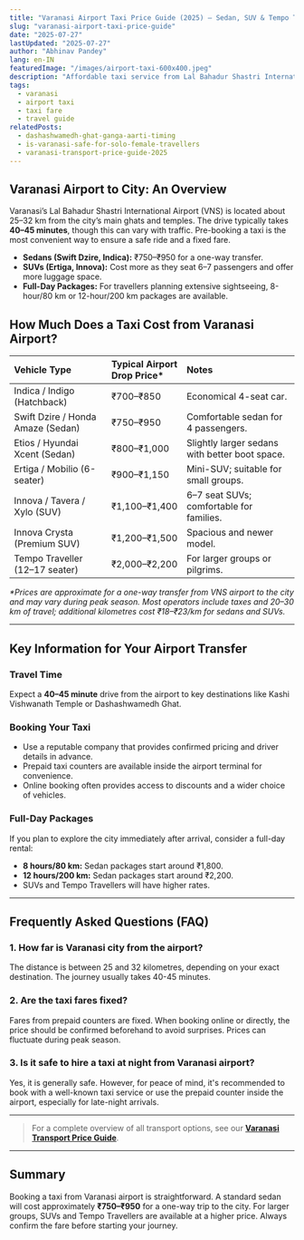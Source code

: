 ```yaml
---
title: "Varanasi Airport Taxi Price Guide (2025) – Sedan, SUV & Tempo Traveller Fares"
slug: "varanasi-airport-taxi-price-guide"
date: "2025-07-27"
lastUpdated: "2025-07-27"
author: "Abhinav Pandey"
lang: en-IN
featuredImage: "/images/airport-taxi-600x400.jpeg"
description: "Affordable taxi service from Lal Bahadur Shastri International Airport (VNS) to Varanasi city. Compare fares for sedans, SUVs and tempo travellers, learn what’s included, and discover how long the 27–32 km airport transfer normally takes."
tags:
  - varanasi
  - airport taxi
  - taxi fare
  - travel guide
relatedPosts:
  - dashashwamedh-ghat-ganga-aarti-timing
  - is-varanasi-safe-for-solo-female-travellers
  - varanasi-transport-price-guide-2025
---
```


## Varanasi Airport to City: An Overview

Varanasi’s Lal Bahadur Shastri International Airport (VNS) is located about 25–32 km from the city’s main ghats and temples. The drive typically takes **40–45 minutes**, though this can vary with traffic. Pre-booking a taxi is the most convenient way to ensure a safe ride and a fixed fare.

- **Sedans (Swift Dzire, Indica):** ₹750–₹950 for a one-way transfer.
- **SUVs (Ertiga, Innova):** Cost more as they seat 6–7 passengers and offer more luggage space.
- **Full-Day Packages:** For travellers planning extensive sightseeing, 8-hour/80 km or 12-hour/200 km packages are available.

## How Much Does a Taxi Cost from Varanasi Airport?

| Vehicle Type | Typical Airport Drop Price* | Notes |
| :--- | :--- | :--- |
| Indica / Indigo (Hatchback) | ₹700–₹850 | Economical 4-seat car. |
| Swift Dzire / Honda Amaze (Sedan) | ₹750–₹950 | Comfortable sedan for 4 passengers. |
| Etios / Hyundai Xcent (Sedan) | ₹800–₹1,000 | Slightly larger sedans with better boot space. |
| Ertiga / Mobilio (6-seater) | ₹900–₹1,150 | Mini-SUV; suitable for small groups. |
| Innova / Tavera / Xylo (SUV) | ₹1,100–₹1,400 | 6–7 seat SUVs; comfortable for families. |
| Innova Crysta (Premium SUV) | ₹1,200–₹1,500 | Spacious and newer model. |
| Tempo Traveller (12–17 seater) | ₹2,000–₹2,200 | For larger groups or pilgrims. |

*\*Prices are approximate for a one-way transfer from VNS airport to the city and may vary during peak season. Most operators include taxes and 20–30 km of travel; additional kilometres cost ₹18–₹23/km for sedans and SUVs.*

---

## Key Information for Your Airport Transfer

### Travel Time
Expect a **40–45 minute** drive from the airport to key destinations like Kashi Vishwanath Temple or Dashashwamedh Ghat.

### Booking Your Taxi
- Use a reputable company that provides confirmed pricing and driver details in advance.
- Prepaid taxi counters are available inside the airport terminal for convenience.
- Online booking often provides access to discounts and a wider choice of vehicles.

### Full-Day Packages
If you plan to explore the city immediately after arrival, consider a full-day rental:
- **8 hours/80 km:** Sedan packages start around ₹1,800.
- **12 hours/200 km:** Sedan packages start around ₹2,200.
- SUVs and Tempo Travellers will have higher rates.

---

## Frequently Asked Questions (FAQ)

### 1. How far is Varanasi city from the airport?
The distance is between 25 and 32 kilometres, depending on your exact destination. The journey usually takes 40-45 minutes.

### 2. Are the taxi fares fixed?
Fares from prepaid counters are fixed. When booking online or directly, the price should be confirmed beforehand to avoid surprises. Prices can fluctuate during peak season.

### 3. Is it safe to hire a taxi at night from Varanasi airport?
Yes, it is generally safe. However, for peace of mind, it's recommended to book with a well-known taxi service or use the prepaid counter inside the airport, especially for late-night arrivals.

---

> For a complete overview of all transport options, see our **[Varanasi Transport Price Guide](/en/varanasi-transport-price-guide-2025)**.

---

## Summary

Booking a taxi from Varanasi airport is straightforward. A standard sedan will cost approximately **₹750–₹950** for a one-way trip to the city. For larger groups, SUVs and Tempo Travellers are available at a higher price. Always confirm the fare before starting your journey.
